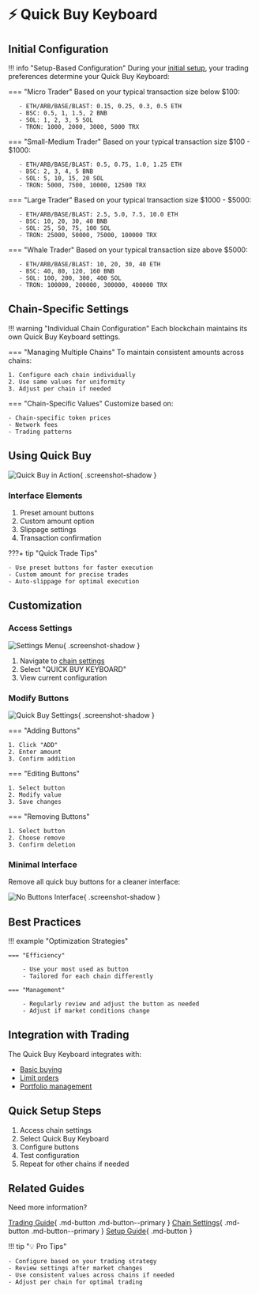 # ⚡ Quick Buy Keyboard

## Initial Configuration

!!! info "Setup-Based Configuration"
    During your [initial setup](../getting-started/setup-guide.md#transaction-size-configuration), your trading preferences determine your Quick Buy Keyboard:

=== "Micro Trader"
       Based on your typical transaction size below $100:

       - ETH/ARB/BASE/BLAST: 0.15, 0.25, 0.3, 0.5 ETH
       - BSC: 0.5, 1, 1.5, 2 BNB
       - SOL: 1, 2, 3, 5 SOL
       - TRON: 1000, 2000, 3000, 5000 TRX

=== "Small-Medium Trader"
       Based on your typical transaction size $100 - $1000:

       - ETH/ARB/BASE/BLAST: 0.5, 0.75, 1.0, 1.25 ETH
       - BSC: 2, 3, 4, 5 BNB
       - SOL: 5, 10, 15, 20 SOL
       - TRON: 5000, 7500, 10000, 12500 TRX

=== "Large Trader"
       Based on your typical transaction size $1000 - $5000:

       - ETH/ARB/BASE/BLAST: 2.5, 5.0, 7.5, 10.0 ETH
       - BSC: 10, 20, 30, 40 BNB
       - SOL: 25, 50, 75, 100 SOL
       - TRON: 25000, 50000, 75000, 100000 TRX

=== "Whale Trader"
       Based on your typical transaction size above $5000:

       - ETH/ARB/BASE/BLAST: 10, 20, 30, 40 ETH
       - BSC: 40, 80, 120, 160 BNB
       - SOL: 100, 200, 300, 400 SOL
       - TRON: 100000, 200000, 300000, 400000 TRX

## Chain-Specific Settings

!!! warning "Individual Chain Configuration"
    Each blockchain maintains its own Quick Buy Keyboard settings.

=== "Managing Multiple Chains"
    To maintain consistent amounts across chains:

    1. Configure each chain individually
    2. Use same values for uniformity
    3. Adjust per chain if needed

=== "Chain-Specific Values"
    Customize based on:

    - Chain-specific token prices
    - Network fees
    - Trading patterns

## Using Quick Buy

![Quick Buy in Action](../../assets/quickbuy-keyboard/quickbuy-in-action.png){ .screenshot-shadow }

### Interface Elements

1. Preset amount buttons
2. Custom amount option
3. Slippage settings
4. Transaction confirmation

???+ tip "Quick Trade Tips"

    - Use preset buttons for faster execution
    - Custom amount for precise trades
    - Auto-slippage for optimal execution

## Customization

### Access Settings
![Settings Menu](../../assets/quickbuy-keyboard/settings.png){ .screenshot-shadow }

1. Navigate to [chain settings](../features/settings.md)
2. Select "QUICK BUY KEYBOARD"
3. View current configuration

### Modify Buttons
![Quick Buy Settings](../../assets/quickbuy-keyboard/quickbuy-setting.png){ .screenshot-shadow }

=== "Adding Buttons"

    1. Click "ADD"
    2. Enter amount
    3. Confirm addition

=== "Editing Buttons"

    1. Select button
    2. Modify value
    3. Save changes

=== "Removing Buttons"

    1. Select button
    2. Choose remove
    3. Confirm deletion

### Minimal Interface

Remove all quick buy buttons for a cleaner interface:

![No Buttons Interface](../../assets/quickbuy-keyboard/no-button.png){ .screenshot-shadow }

## Best Practices

!!! example "Optimization Strategies"

    === "Efficiency"

        - Use your most used as button
        - Tailored for each chain differently

    === "Management"

        - Regularly review and adjust the button as needed
        - Adjust if market conditions change

## Integration with Trading

The Quick Buy Keyboard integrates with:

- [Basic buying](../features/trading/buying.md)
- [Limit orders](../features/trading/limit-orders.md)
- [Portfolio management](../features/portfolio-management.md)

## Quick Setup Steps

1. Access chain settings
2. Select Quick Buy Keyboard
3. Configure buttons
4. Test configuration
5. Repeat for other chains if needed

## Related Guides

Need more information?

[Trading Guide](../features/trading/buying.md){ .md-button .md-button--primary }
[Chain Settings](../features/settings.md){ .md-button .md-button--primary }
[Setup Guide](../getting-started/setup-guide.md){ .md-button }

!!! tip "💡 Pro Tips"

    - Configure based on your trading strategy
    - Review settings after market changes
    - Use consistent values across chains if needed
    - Adjust per chain for optimal trading
